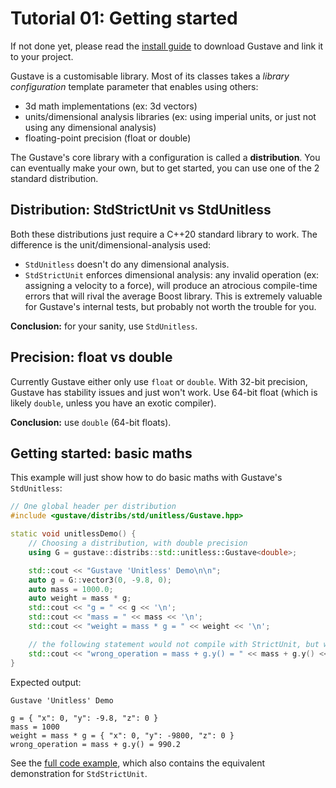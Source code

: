 # Tutorial 01: Getting started

If not done yet, please read the [install guide](../../docs/install.md) to download Gustave and link it to your project.

Gustave is a customisable library. Most of its classes takes a *library configuration* template parameter that enables using others:
* 3d math implementations (ex: 3d vectors)
* units/dimensional analysis libraries (ex: using imperial units, or just not using any dimensional analysis)
* floating-point precision (float or double)

The Gustave's core library with a configuration is called a **distribution**. You can eventually make your own, but to get started, you can use one of the 2 standard distribution.

## Distribution: StdStrictUnit vs StdUnitless

Both these distributions just require a C++20 standard library to work. The difference is the unit/dimensional-analysis used:
* `StdUnitless` doesn't do any dimensional analysis.
* `StdStrictUnit` enforces dimensional analysis: any invalid operation (ex: assigning a velocity to a force), will produce an atrocious compile-time errors that will rival the average Boost library. This is extremely valuable for Gustave's internal tests, but probably not worth the trouble for you.

**Conclusion:** for your sanity, use `StdUnitless`.

## Precision: float vs double

Currently Gustave either only use `float` or `double`. With 32-bit precision, Gustave has stability issues and just won't work. Use 64-bit float (which is likely `double`, unless you have an exotic compiler).

**Conclusion:** use `double` (64-bit floats).

## Getting started: basic maths

This example will just show how to do basic maths with Gustave's `StdUnitless`:
```c++
// One global header per distribution
#include <gustave/distribs/std/unitless/Gustave.hpp>

static void unitlessDemo() {
    // Choosing a distribution, with double precision
    using G = gustave::distribs::std::unitless::Gustave<double>;

    std::cout << "Gustave 'Unitless' Demo\n\n";
    auto g = G::vector3(0, -9.8, 0);
    auto mass = 1000.0;
    auto weight = mass * g;
    std::cout << "g = " << g << '\n';
    std::cout << "mass = " << mass << '\n';
    std::cout << "weight = mass * g = " << weight << '\n';

    // the following statement would not compile with StrictUnit, but will work with Unitless.
    std::cout << "wrong_operation = mass + g.y() = " << mass + g.y() << '\n';
}
```

Expected output:
```
Gustave 'Unitless' Demo

g = { "x": 0, "y": -9.8, "z": 0 }
mass = 1000
weight = mass * g = { "x": 0, "y": -9800, "z": 0 }
wrong_operation = mass + g.y() = 990.2
```

See the [full code example](main.cpp), which also contains the equivalent demonstration for `StdStrictUnit`.
